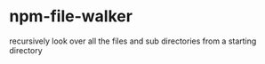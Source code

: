 # npm-file-walker
recursively look over all the files and sub directories from a starting directory
